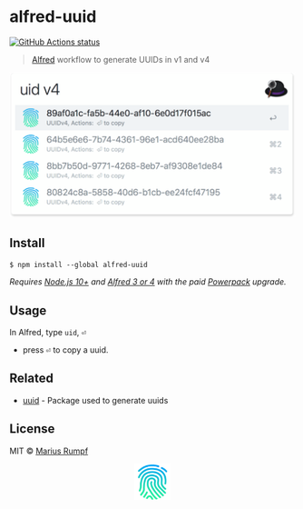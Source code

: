 # alfred-uuid

<a href="https://github.com/MariusRumpf/alfred-uuid"><img alt="GitHub Actions status" src="https://github.com/MariusRumpf/alfred-uuid/workflows/CI/badge.svg"></a>


> [Alfred](https://www.alfredapp.com) workflow to generate UUIDs in v1 and v4

<img src="screenshot.png" width="580">

## Install

```
$ npm install --global alfred-uuid
```

*Requires [Node.js 10+](https://nodejs.org) and [Alfred 3 or 4](https://www.alfredapp.com/) with the paid [Powerpack](https://www.alfredapp.com/powerpack/) upgrade.*


## Usage

In Alfred, type `uid`, <kbd>⏎</kbd>
- press <kbd>⏎</kbd> to copy a uuid.


## Related

- [uuid](https://github.com/kelektiv/node-uuid) - Package used to generate uuids

## License

MIT © [Marius Rumpf](https://github.com/mariusrumpf)

<p align="center"><img src="icon.png" width="64"></p>
